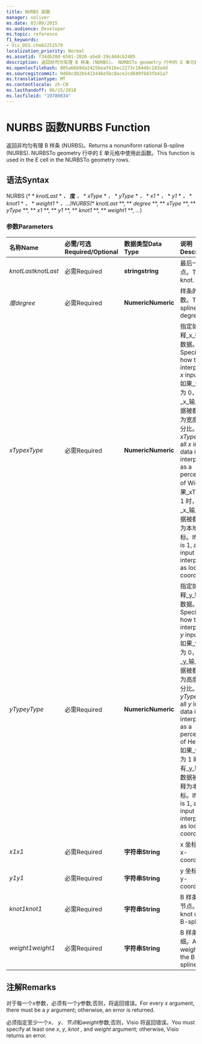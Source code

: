 ```yaml
---
title: NURBS 函数
manager: soliver
ms.date: 03/09/2015
ms.audience: Developer
ms.topic: reference
f1_keywords:
- Vis_DSS.chm82251579
localization_priority: Normal
ms.assetid: f34db20d-6501-2026-a5e8-29c4d4cb2405
description: 返回非均匀有理 B 样条 (NURBS)。 NURBSTo geometry 行中的 E 单元格中使用此函数。
ms.openlocfilehash: 005a66b9da2425beaf416ec2273c10446c183add
ms.sourcegitcommit: 9d60cd82b5413446e5bc8ace2cd689f683fb41a7
ms.translationtype: MT
ms.contentlocale: zh-CN
ms.lasthandoff: 06/15/2018
ms.locfileid: "19780834"
---
```

# <a name="nurbs-function"></a><span data-ttu-id="72ec8-104">NURBS 函数</span><span class="sxs-lookup"><span data-stu-id="72ec8-104">NURBS Function</span></span>

<span data-ttu-id="72ec8-105">返回非均匀有理 B 样条 (NURBS)。</span><span class="sxs-lookup"><span data-stu-id="72ec8-105">Returns a nonuniform rational B-spline (NURBS).</span></span> <span data-ttu-id="72ec8-106">NURBSTo geometry 行中的 E 单元格中使用此函数。</span><span class="sxs-lookup"><span data-stu-id="72ec8-106">This function is used in the E cell in the NURBSTo geometry rows.</span></span>
  
## <a name="syntax"></a><span data-ttu-id="72ec8-107">语法</span><span class="sxs-lookup"><span data-stu-id="72ec8-107">Syntax</span></span>

<span data-ttu-id="72ec8-108">NURBS (* * *knotLast* * *，* **度** *，* * *xType* * *，* * *yType* * *，* * *x1* * *，* * *y1* * *，* * *knot1* * *，* * *weight1* * *，...)</span><span class="sxs-lookup"><span data-stu-id="72ec8-108">NURBS(** *knotLast* **, ** *degree* **, ** *xType* **, ** *yType* **, ** *x1* **, ** *y1* **, ** *knot1* **, ** *weight1* **, ...)</span></span> 
  
### <a name="parameters"></a><span data-ttu-id="72ec8-109">参数</span><span class="sxs-lookup"><span data-stu-id="72ec8-109">Parameters</span></span>

|<span data-ttu-id="72ec8-110">**名称**</span><span class="sxs-lookup"><span data-stu-id="72ec8-110">**Name**</span></span>|<span data-ttu-id="72ec8-111">**必需/可选**</span><span class="sxs-lookup"><span data-stu-id="72ec8-111">**Required/Optional**</span></span>|<span data-ttu-id="72ec8-112">**数据类型**</span><span class="sxs-lookup"><span data-stu-id="72ec8-112">**Data Type**</span></span>|<span data-ttu-id="72ec8-113">**说明**</span><span class="sxs-lookup"><span data-stu-id="72ec8-113">**Description**</span></span>|
|:-----|:-----|:-----|:-----|
| <span data-ttu-id="72ec8-114">_knotLast_</span><span class="sxs-lookup"><span data-stu-id="72ec8-114">_knotLast_</span></span> <br/> |<span data-ttu-id="72ec8-115">必需</span><span class="sxs-lookup"><span data-stu-id="72ec8-115">Required</span></span>  <br/> |<span data-ttu-id="72ec8-116">**string**</span><span class="sxs-lookup"><span data-stu-id="72ec8-116">**string**</span></span> <br/> | <span data-ttu-id="72ec8-117">最后一个节点。</span><span class="sxs-lookup"><span data-stu-id="72ec8-117">The last knot.</span></span>  <br/> |
| <span data-ttu-id="72ec8-118">_度_</span><span class="sxs-lookup"><span data-stu-id="72ec8-118">_degree_</span></span> <br/> |<span data-ttu-id="72ec8-119">必需</span><span class="sxs-lookup"><span data-stu-id="72ec8-119">Required</span></span>  <br/> |<span data-ttu-id="72ec8-120">**Numeric**</span><span class="sxs-lookup"><span data-stu-id="72ec8-120">**Numeric**</span></span> <br/> |<span data-ttu-id="72ec8-121">样条的度数。</span><span class="sxs-lookup"><span data-stu-id="72ec8-121">The spline's degree.</span></span>  <br/> |
| <span data-ttu-id="72ec8-122">_xType_</span><span class="sxs-lookup"><span data-stu-id="72ec8-122">_xType_</span></span> <br/> |<span data-ttu-id="72ec8-123">必需</span><span class="sxs-lookup"><span data-stu-id="72ec8-123">Required</span></span>  <br/> |<span data-ttu-id="72ec8-124">**Numeric**</span><span class="sxs-lookup"><span data-stu-id="72ec8-124">**Numeric**</span></span> <br/> |<span data-ttu-id="72ec8-125">指定如何解释_x_输入的数据。</span><span class="sxs-lookup"><span data-stu-id="72ec8-125">Specifies how to interpret the  _x_ input data.</span></span> <span data-ttu-id="72ec8-126">如果_xType_为 0，所有_x_输入的数据被都解释为宽度的百分比。</span><span class="sxs-lookup"><span data-stu-id="72ec8-126">If  _xType_ is 0, all  _x_ input data is interpreted as a percentage of Width.</span></span> <span data-ttu-id="72ec8-127">如果_xType_为 1 时，所有_x_输入的数据被都解释为本地坐标。</span><span class="sxs-lookup"><span data-stu-id="72ec8-127">If  _xType_ is 1, all  _x_ input data is interpreted as local coordinates.</span></span>  <br/> |
| <span data-ttu-id="72ec8-128">_yType_</span><span class="sxs-lookup"><span data-stu-id="72ec8-128">_yType_</span></span> <br/> |<span data-ttu-id="72ec8-129">必需</span><span class="sxs-lookup"><span data-stu-id="72ec8-129">Required</span></span>  <br/> |<span data-ttu-id="72ec8-130">**Numeric**</span><span class="sxs-lookup"><span data-stu-id="72ec8-130">**Numeric**</span></span> <br/> |<span data-ttu-id="72ec8-131">指定如何解释_y_输入的数据。</span><span class="sxs-lookup"><span data-stu-id="72ec8-131">Specifies how to interpret the  _y_ input data.</span></span> <span data-ttu-id="72ec8-132">如果_yType_为 0，所有_y_输入的数据被都解释为高度的百分比。</span><span class="sxs-lookup"><span data-stu-id="72ec8-132">If  _yType_ is 0, all  _y_ input data is interpreted as a percentage of Height.</span></span> <span data-ttu-id="72ec8-133">如果_yType_为 1 时，所有_y_输入的数据被都解释为本地坐标。</span><span class="sxs-lookup"><span data-stu-id="72ec8-133">If  _yType_ is 1, all  _y_ input data is interpreted as local coordinates.</span></span>  <br/> |
| <span data-ttu-id="72ec8-134">_x1_</span><span class="sxs-lookup"><span data-stu-id="72ec8-134">_x1_</span></span> <br/> |<span data-ttu-id="72ec8-135">必需</span><span class="sxs-lookup"><span data-stu-id="72ec8-135">Required</span></span>  <br/> |<span data-ttu-id="72ec8-136">**字符串**</span><span class="sxs-lookup"><span data-stu-id="72ec8-136">**String**</span></span> <br/> |<span data-ttu-id="72ec8-137">x 坐标。</span><span class="sxs-lookup"><span data-stu-id="72ec8-137">An x-coordinate.</span></span>  <br/> |
| <span data-ttu-id="72ec8-138">_y1_</span><span class="sxs-lookup"><span data-stu-id="72ec8-138">_y1_</span></span> <br/> |<span data-ttu-id="72ec8-139">必需</span><span class="sxs-lookup"><span data-stu-id="72ec8-139">Required</span></span>  <br/> |<span data-ttu-id="72ec8-140">**字符串**</span><span class="sxs-lookup"><span data-stu-id="72ec8-140">**String**</span></span> <br/> |<span data-ttu-id="72ec8-141">y 坐标。</span><span class="sxs-lookup"><span data-stu-id="72ec8-141">A y-coordinate.</span></span>  <br/> |
| <span data-ttu-id="72ec8-142">_knot1_</span><span class="sxs-lookup"><span data-stu-id="72ec8-142">_knot1_</span></span> <br/> |<span data-ttu-id="72ec8-143">必需</span><span class="sxs-lookup"><span data-stu-id="72ec8-143">Required</span></span>  <br/> |<span data-ttu-id="72ec8-144">**字符串**</span><span class="sxs-lookup"><span data-stu-id="72ec8-144">**String**</span></span> <br/> |<span data-ttu-id="72ec8-145">B 样条上的节点。</span><span class="sxs-lookup"><span data-stu-id="72ec8-145">A knot on the B-spline.</span></span>  <br/> |
| <span data-ttu-id="72ec8-146">_weight1_</span><span class="sxs-lookup"><span data-stu-id="72ec8-146">_weight1_</span></span> <br/> |<span data-ttu-id="72ec8-147">必需</span><span class="sxs-lookup"><span data-stu-id="72ec8-147">Required</span></span>  <br/> |<span data-ttu-id="72ec8-148">**字符串**</span><span class="sxs-lookup"><span data-stu-id="72ec8-148">**String**</span></span> <br/> |<span data-ttu-id="72ec8-149">B 样条的粗细。</span><span class="sxs-lookup"><span data-stu-id="72ec8-149">A weight on the B-spline.</span></span>  <br/> |
   
## <a name="remarks"></a><span data-ttu-id="72ec8-150">注解</span><span class="sxs-lookup"><span data-stu-id="72ec8-150">Remarks</span></span>

<span data-ttu-id="72ec8-151">对于每一个*x*参数，必须有一个*y*参数;否则，将返回错误。</span><span class="sxs-lookup"><span data-stu-id="72ec8-151">For every  *x*  argument, there must be a  *y*  argument; otherwise, an error is returned.</span></span> 
  
<span data-ttu-id="72ec8-152">必须指定至少一个*x*、 *y*、*节点*和*weight*参数;否则，Visio 将返回错误。</span><span class="sxs-lookup"><span data-stu-id="72ec8-152">You must specify at least one  *x*, *y*, *knot*  , and  *weight*  argument; otherwise, Visio returns an error.</span></span> 
  

